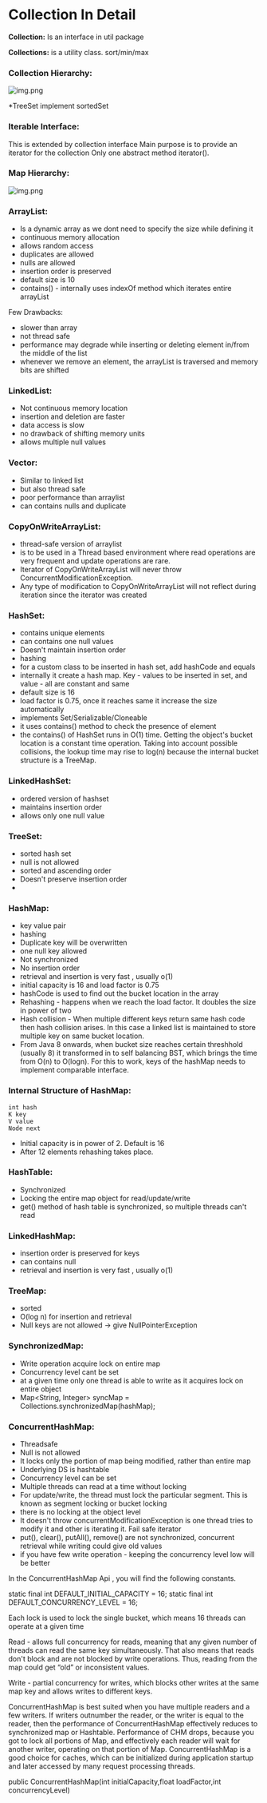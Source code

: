 # Collection In Detail

**Collection:** Is an interface in util package

**Collections:** is a utility class. sort/min/max

### Collection Hierarchy:

![img.png](Collection_Hierarchy.png)

*TreeSet implement sortedSet

### Iterable Interface:

This is extended by collection interface
Main purpose is to provide an iterator for the collection
Only one abstract method iterator().


### Map Hierarchy:

![img.png](Map_Hierarchy.png)

### **ArrayList:**

- Is a dynamic array as we dont need to specify the size while defining it
- continuous memory allocation
- allows random access
- duplicates are allowed
- nulls are allowed
- insertion order is preserved
- default size is 10
- contains() - internally uses indexOf method which iterates entire arrayList

Few Drawbacks:
- slower than array
- not thread safe
- performance may degrade while inserting or deleting element in/from the middle of the list
- whenever we remove an element, the arrayList is traversed and memory bits are shifted


### **LinkedList:**

- Not continuous memory location
- insertion and deletion are faster
- data access is slow
- no drawback of shifting memory units
- allows multiple null values

### **Vector:**

- Similar to linked list
- but also thread safe
- poor performance than arraylist
- can contains nulls and duplicate

### **CopyOnWriteArrayList:**

- thread-safe version of arraylist
- is to be used in a Thread based environment where read operations are very frequent and update operations are rare.
- Iterator of CopyOnWriteArrayList will never throw ConcurrentModificationException.
- Any type of modification to CopyOnWriteArrayList will not reflect during iteration since the iterator was created


### **HashSet:**

- contains unique elements
- can contains one null values
- Doesn't maintain insertion order
- hashing
- for a custom class to be inserted in hash set, add hashCode and equals
- internally it create a hash map. Key - values to be inserted in set, and value - all are constant and same
- default size is 16
- load factor is 0.75, once it reaches same it increase the size automatically
- implements Set/Serializable/Cloneable
- it uses contains() method to check the presence of element
- the contains() of HashSet runs in O(1) time. Getting the object's bucket location is a constant time operation. Taking into account possible collisions, the lookup time may rise to log(n) because the internal bucket structure is a TreeMap.

### **LinkedHashSet:**

- ordered version of hashset
- maintains insertion order
- allows only one null value
 

### **TreeSet:**

- sorted hash set
- null is not allowed
- sorted and ascending order
- Doesn't preserve insertion order
- 


### **HashMap:**

- key value pair
- hashing
- Duplicate key will be overwritten
- one null key allowed
- Not synchronized
- No insertion order
- retrieval and insertion is very fast , usually o(1)
- initial capacity is 16 and load factor is 0.75
- hashCode is used to find out the bucket location in the array
- Rehashing - happens when we reach the load factor. It doubles the size in power of two
- Hash collision - When multiple different keys return same hash code then hash collision arises. In this case a linked list is maintained to store multiple key on same bucket location.
- From Java 8 onwards, when bucket size reaches certain threshhold (usually 8) it transformed in to self balancing BST, which brings the time from O(n) to O(logn). For this to work, keys of the hashMap needs to implement comparable interface.


### Internal Structure of HashMap:

    int hash
    K key
    V value
    Node next

* Initial capacity is in power of 2. Default is 16
* After 12 elements rehashing takes place.




### **HashTable:**

- Synchronized
- Locking the entire map object for read/update/write
- get() method of hash table is synchronized, so multiple threads can't read

### **LinkedHashMap:**

- insertion order is preserved for keys
- can contains null
- retrieval and insertion is very fast , usually o(1)

### **TreeMap:**

- sorted
- O(log n) for insertion and retrieval
- Null keys are not allowed -> give NullPointerException



### **SynchronizedMap:**

- Write operation acquire lock on entire map
- Concurrency level cant be set
- at a given time only one thread is able to write as it acquires lock on entire object
- Map<String, Integer> syncMap = Collections.synchronizedMap(hashMap);


### **ConcurrentHashMap:**

- Threadsafe
- Null is not allowed
- It locks only the portion of map being modified, rather than entire map
- Underlying DS is hashtable
- Concurrency level can be set
- Multiple threads can read at a time without locking
- For update/write, the thread must lock the particular segment.  This is known as segment locking or bucket locking
- there is no locking at the object level
- It doesn't throw concurrentModificationException is one thread tries to modify it and other is iterating it. Fail safe iterator
- put(), clear(), putAll(), remove() are not synchronized, concurrent retrieval while writing could give old values
- if you have few write operation - keeping the concurrency level low will be better

In the ConcurrentHashMap Api , you will find the following constants.

static final int DEFAULT_INITIAL_CAPACITY = 16;
static final int DEFAULT_CONCURRENCY_LEVEL = 16;

Each lock is used to lock the single bucket, which means 16 threads can operate at a given time

Read - allows full concurrency for reads, meaning that any given number of threads can read the same key simultaneously. 
That also means that reads don't block and are not blocked by write operations. Thus, reading from the map could get “old” or inconsistent values.

Write - partial concurrency for writes, which blocks other writes at the same map key and allows writes to different keys.

ConcurrentHashMap is best suited when you have multiple readers and a few writers. 
If writers outnumber the reader, or the writer is equal to the reader, then the performance of 
ConcurrentHashMap effectively reduces to synchronized map or Hashtable. 
Performance of CHM drops, because you got to lock all portions of Map, 
and effectively each reader will wait for another writer, operating on that portion of Map. 
ConcurrentHashMap is a good choice for caches, which can be initialized during application startup and later accessed by many request processing threads.

public ConcurrentHashMap(int initialCapacity,float loadFactor,int concurrencyLevel)





